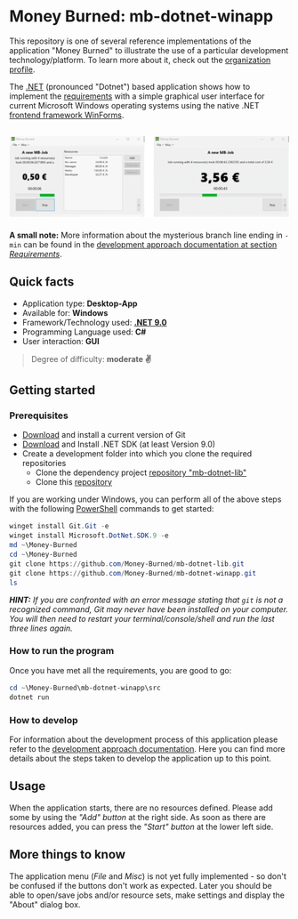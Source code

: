 # Money Burned: mb-dotnet-winapp

This repository is one of several reference implementations of the application "Money Burned" to illustrate the use of a particular development technology/platform. To learn more about it, check out the [organization profile](https://github.com/Money-Burned).  

The [.NET](https://dotnet.microsoft.com/en-us/learn/dotnet/what-is-dotnet) (pronounced "Dotnet") based application shows how to implement the [requirements](https://github.com/Money-Burned/.github/blob/main/doc/requirements.md) with a simple graphical user interface for current Microsoft Windows operating systems using the native .NET [frontend framework WinForms](https://en.wikipedia.org/wiki/Windows_Forms).  

![Two windows of the same Windows app at different stages of processing, calculated for four resources](./res/mb-dotnet-winapp.png)  
---

**A small note:** More information about the mysterious branch line ending in `-min` can be found in the [development approach documentation at section _Requirements_](./doc/dev-approach.md#requirements).  

## Quick facts

- Application type: **Desktop-App**
- Available for: **Windows**
- Framework/Technology used: **[.NET 9.0](https://dotnet.microsoft.com/en-us/download/dotnet/9.0)**
- Programming Language used: **C#**
- User interaction: **GUI** 

> Degree of difficulty: **moderate ✌**

## Getting started

### Prerequisites

- [Download](https://git-scm.com/downloads) and install a current version of Git
- [Download](https://dotnet.microsoft.com/en-us/download) and Install .NET SDK (at least Version 9.0)
- Create a development folder into which you clone the required repositories
    - Clone the dependency project [repository "mb-dotnet-lib"](https://github.com/Money-Burned/mb-dotnet-lib)
    - Clone this [repository](https://github.com/Money-Burned/mb-dotnet-winapp)

If you are working under Windows, you can perform all of the above steps with the following [PowerShell](https://learn.microsoft.com/de-de/powershell/scripting/what-is-a-command-shell?view=powershell-7.5) commands to get started:  

```powershell
winget install Git.Git -e
winget install Microsoft.DotNet.SDK.9 -e
md ~\Money-Burned
cd ~\Money-Burned
git clone https://github.com/Money-Burned/mb-dotnet-lib.git
git clone https://github.com/Money-Burned/mb-dotnet-winapp.git
ls
```

_**HINT:** If you are confronted with an error message stating that `git` is not a recognized command, Git may never have been installed on your computer. You will then need to restart your terminal/console/shell and run the last three lines again._  

### How to run the program

Once you have met all the requirements, you are good to go:  

```powershell
cd ~\Money-Burned\mb-dotnet-winapp\src
dotnet run
```

### How to develop

For information about the development process of this application please refer to the [development approach documentation](./doc/dev-approach.md). Here you can find more details about the steps taken to develop the application up to this point.  

## Usage

When the application starts, there are no resources defined. Please add some by using the _"Add" button_ at the right side. As soon as there are resources added, you can press the _"Start" button_ at the lower left side.  

## More things to know

The application menu (_File_ and _Misc_) is not yet fully implemented - so don't be confused if the buttons don't work as expected. Later you should be able to open/save jobs and/or resource sets, make settings and display the "About" dialog box.  
